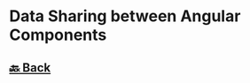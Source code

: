 <h1>Data Sharing between Angular Components</h1>

<h2><a href="https://github.com/sanjay9616/Angular/blob/master/README.md"> 🔙 Back</a></h2>
